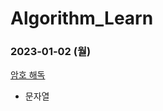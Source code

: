 # Algorithm_Learn
### 2023-01-02 (월)
[암호 해독](https://school.programmers.co.kr/learn/courses/30/lessons/120892)
- 문자열
